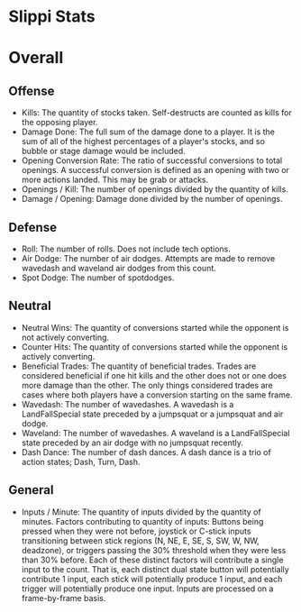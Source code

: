 # Slippi Stats

# Overall

## Offense
- Kills: The quantity of stocks taken. Self-destructs are counted as kills for the opposing player.
- Damage Done: The full sum of the damage done to a player. It is the sum of all of the highest percentages of a player's stocks, and so bubble or stage damage would be included.
- Opening Conversion Rate: The ratio of successful conversions to total openings. A successful conversion is defined as an opening with two or more actions landed. This may be grab or attacks.
- Openings / Kill: The number of openings divided by the quantity of kills.
- Damage / Opening: Damage done divided by the number of openings.

## Defense
- Roll: The number of rolls. Does not include tech options.
- Air Dodge: The number of air dodges. Attempts are made to remove wavedash and waveland air dodges from this count.
- Spot Dodge: The number of spotdodges.

## Neutral
- Neutral Wins: The quantity of conversions started while the opponent is not actively converting.
- Counter Hits: The quantity of conversions started while the opponent is actively converting.
- Beneficial Trades: The quantity of beneficial trades. Trades are considered beneficial if one hit kills and the other does not or one does more damage than the other. The only things considered trades are cases where both players have a conversion starting on the same frame.
- Wavedash: The number of wavedashes. A wavedash is a LandFallSpecial state preceded by a jumpsquat or a jumpsquat and air dodge.
- Waveland: The number of wavedashes. A waveland is a LandFallSpecial state preceded by an air dodge with no jumpsquat recently.
- Dash Dance: The number of dash dances. A dash dance is a trio of action states; Dash, Turn, Dash.

## General
- Inputs / Minute: The quantity of inputs divided by the quantity of minutes. Factors contributing to quantity of inputs: Buttons being pressed when they were not before, joystick or C-stick inputs transitioning between stick regions (N, NE, E, SE, S, SW, W, NW, deadzone), or triggers passing the 30% threshold when they were less than 30% before. Each of these distinct factors will contribute a single input to the count. That is, each distinct dual state button will potentially contribute 1 input, each stick will potentially produce 1 input, and each trigger will potentially produce one input. Inputs are processed on a frame-by-frame basis.
